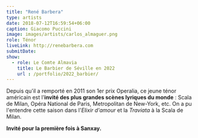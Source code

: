```yaml
---
title: "René Barbera"
type: artists
date: 2018-07-12T16:59:54+06:00
caption: Giacomo Puccini
image: images/artists/carlos_almaguer.png
role: Ténor
liveLink: http://renebarbera.com
submitDate: 
show:
  - role: Le Comte Almavia
    title: Le Barbier de Séville en 2022
    url : /portfolio/2022_barbier/
---
```


Depuis qu'il a remporté en 2011 son 1er prix Operalia, ce jeune ténor américain est l'**invité des plus grandes scènes lyriques du monde** : Scala de Milan, Opéra National de Paris, Metropolitan de New-York, etc. On a pu l'entendre cette saison dans l'*Elixir d'amour* et la *Traviata* à la Scala de Milan.

**Invité pour la première fois à Sanxay.**

